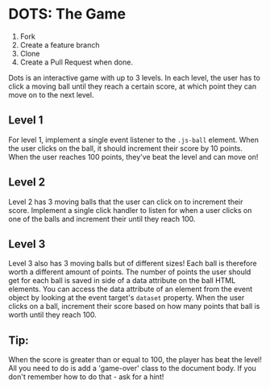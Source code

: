 # DOTS: The Game

1. Fork
1. Create a feature branch
1. Clone
1. Create a Pull Request when done.

Dots is an interactive game with up to 3 levels. In each level, the user has to click a moving ball until they reach a certain score, at which point they can move on to the next level.

## Level 1
For level 1, implement a single event listener to the `.js-ball` element. When the user clicks on the ball, it should increment their score by 10 points. When the user reaches 100 points, they've beat the level and can move on!

## Level 2
Level 2 has 3 moving balls that the user can click on to increment their score. Implement a single click handler to listen for when a user clicks on one of the balls and increment their until they reach 100.

## Level 3
Level 3 also has 3 moving balls but of different sizes! Each ball is therefore worth a different amount of points. The number of points the user should get for each ball is saved in side of a data attribute on the ball HTML elements. You can access the data attribute of an element from the event object by looking at the event target's `dataset` property. When the user clicks on a ball, increment their score based on how many points that ball is worth until they reach 100.

## Tip:
When the score is greater than or equal to 100, the player has beat the level! All you need to do is add a 'game-over' class to the document body. If you don't remember how to do that - ask for a hint!
